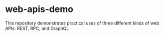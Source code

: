 # web-apis-demo
This repository demonstrates practical uses of three different kinds of web APIs: REST, RPC, and GraphQL
